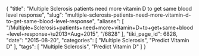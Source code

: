 {
    "title": "Multiple Sclerosis patients need more vitamin D to get same blood level response",
    "slug": "multiple-sclerosis-patients-need-more-vitamin-d-to-get-same-blood-level-response",
    "aliases": [
        "/Multiple+Sclerosis+patients+need+more+vitamin+D+to+get+same+blood+level+response+\u2013+Aug+2015",
        "/6828"
    ],
    "tiki_page_id": 6828,
    "date": "2015-08-20",
    "categories": [
        "Multiple Sclerosis",
        "Predict Vitamin D"
    ],
    "tags": [
        "Multiple Sclerosis",
        "Predict Vitamin D"
    ]
}